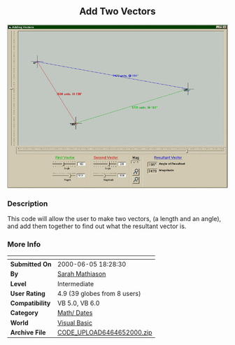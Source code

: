 ﻿<div align="center">

## Add Two Vectors

<img src="PIC2000652042397570.jpg">
</div>

### Description

This code will allow the user to make two vectors, (a length and an angle), and add them together to find out what the resultant vector is.
 
### More Info
 


<span>             |<span>
---                |---
**Submitted On**   |2000-06-05 18:28:30
**By**             |[Sarah Mathiason](https://github.com/Planet-Source-Code/PSCIndex/blob/master/ByAuthor/sarah-mathiason.md)
**Level**          |Intermediate
**User Rating**    |4.9 (39 globes from 8 users)
**Compatibility**  |VB 5\.0, VB 6\.0
**Category**       |[Math/ Dates](https://github.com/Planet-Source-Code/PSCIndex/blob/master/ByCategory/math-dates__1-37.md)
**World**          |[Visual Basic](https://github.com/Planet-Source-Code/PSCIndex/blob/master/ByWorld/visual-basic.md)
**Archive File**   |[CODE\_UPLOAD6464652000\.zip](https://github.com/Planet-Source-Code/sarah-mathiason-add-two-vectors__1-8659/archive/master.zip)








